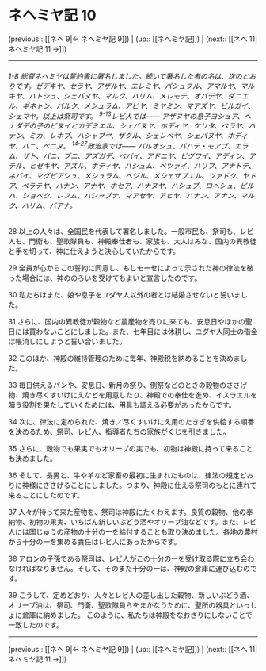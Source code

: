 # ネヘミヤ記 10

(previous:: [[ネヘ 9|← ネヘミヤ記 9]]) | (up:: [[ネヘミヤ記]]) | (next:: [[ネヘ 11|ネヘミヤ記 11 →]])

***
###### 1-8 総督ネヘミヤは誓約書に署名しました。続いて署名した者の名は、次のとおりです。ゼデキヤ、セラヤ、アザルヤ、エレミヤ、パシュフル、アマルヤ、マルキヤ、ハトシュ、シェバヌヤ、マルク、ハリム、メレモテ、オバデヤ、ダニエル、ギネトン、バルク、メシュラム、アビヤ、ミヤミン、マアズヤ、ビルガイ、シェマヤ。以上は祭司です。 <sup class="versenum">9-13</sup>レビ人では―― アザヌヤの息子ヨシュア、ヘナダデの子のビヌイとカデミエル、シェバヌヤ、ホディヤ、ケリタ、ペラヤ、ハナン、ミカ、レホブ、ハシャブヤ、ザクル、シェレベヤ、シェバヌヤ、ホディヤ、バニ、ベニヌ。 <sup class="versenum">14-27</sup>政治家では―― パルオシュ、パハテ・モアブ、エラム、ザト、バニ、ブニ、アズガデ、ベバイ、アドニヤ、ビグワイ、アディン、アテル、ヒゼキヤ、アズル、ホディヤ、ハシュム、ベツァイ、ハリフ、アナトテ、ネバイ、マグピアシュ、メシュラム、ヘジル、メシェザブエル、ツァドク、ヤドア、ペラテヤ、ハナン、アナヤ、ホセア、ハナヌヤ、ハシュブ、ロヘシュ、ピルハ、ショベク、レフム、ハシャブナ、マアセヤ、アヒヤ、ハナン、アナン、マルク、ハリム、バアナ。 

28 以上の人々は、全国民を代表して署名しました。一般市民も、祭司も、レビ人も、門衛も、聖歌隊員も、神殿奉仕者も、家族も、大人はみな、国内の異教徒と手を切って、神に仕えようと決心していたからです。 

29 全員が心からこの誓約に同意し、もしモーセによって示された神の律法を破った場合には、神ののろいを受けてもよいと宣言したのです。 

30 私たちはまた、娘や息子をユダヤ人以外の者とは結婚させないと誓いました。 

31 さらに、国内の異教徒が穀物など農産物を売りに来ても、安息日やほかの聖日には買わないことにしました。また、七年目には休耕し、ユダヤ人同士の借金は帳消しにしようと誓い合いました。 

32 このほか、神殿の維持管理のために毎年、神殿税を納めることを決めました。 

33 毎日供えるパンや、安息日、新月の祭り、例祭などのときの穀物のささげ物、焼き尽くすいけにえなどを用意したり、神殿での奉仕を進め、イスラエルを贖う役割を果たしていくためには、用具も調える必要があったからです。 

34 次に、律法に定められた、焼き／尽くすいけにえ用のたきぎを供給する順番を決めるため、祭司、レビ人、指導者たちの家族がくじを引きました。 

35 さらに、穀物でも果実でもオリーブの実でも、初物は神殿に持って来ることも決めました。 

36 そして、長男と、牛や羊など家畜の最初に生まれたものは、律法の規定どおりに神様にささげることにしました。つまり、神殿に仕える祭司のもとに連れて来ることにしたのです。 

37 人々が持って来た産物を、祭司は神殿にたくわえます。良質の穀物、他の奉納物、初物の果実、いちばん新しいぶどう酒やオリーブ油などです。また、レビ人には国じゅうの産物の十分の一を給付することも取り決めました。各地の農村から十分の一を集める責任はレビ人にあったからです。 

38 アロンの子孫である祭司は、レビ人がこの十分の一を受け取る際に立ち会わなければなりません。そして、そのまた十分の一は、神殿の倉庫に運び込むのです。 

39 こうして、定めどおり、人々とレビ人の差し出した穀物、新しいぶどう酒、オリーブ油は、祭司、門衛、聖歌隊員らをまかなうために、聖所の器具といっしょに倉庫に納めました。 このように、私たちは神殿をなおざりにしないことで一致したのです。

***

(previous:: [[ネヘ 9|← ネヘミヤ記 9]]) | (up:: [[ネヘミヤ記]]) | (next:: [[ネヘ 11|ネヘミヤ記 11 →]])
